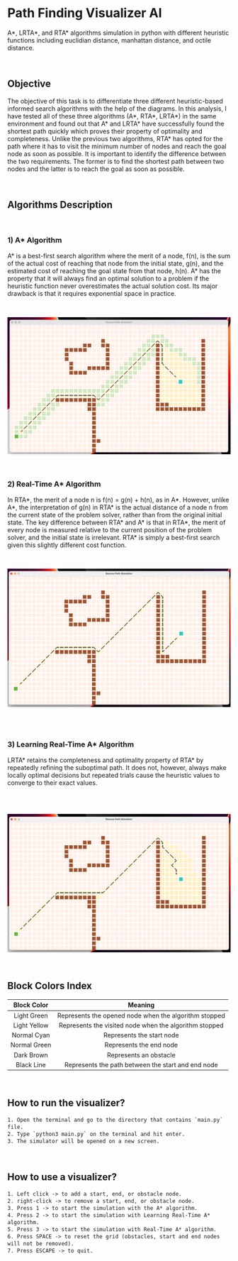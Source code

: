 # Path Finding Visualizer AI
A*, LRTA*, and RTA* algorithms simulation in python with different heuristic functions including euclidian distance, manhattan distance, and octile distance.

<br>

## Objective
The objective of this task is to differentiate three different heuristic-based informed search algorithms with the help of the diagrams. In this analysis, I have tested all of these three algorithms (A*, RTA*, LRTA*) in the same environment and found out that A* and LRTA* have successfully found the shortest path quickly which proves their property of optimality and completeness. Unlike the previous two algorithms, RTA* has opted for the path where it has to visit the minimum number of nodes and reach the goal node as soon as possible. It is important to identify the difference between the two requirements. The former is to find the shortest path between two nodes and the latter is to reach the goal as soon as possible.

<br>

## Algorithms Description

<br>

### 1) A* Algorithm
A* is a best-first search algorithm where the merit of a node, f(n), is the sum of the actual cost of reaching that node from the initial state, g(n), and the estimated cost of reaching the goal state from that node, h(n). A* has the property that it will always find an optimal solution to a problem if the heuristic function never overestimates the actual solution cost. Its major drawback is that it requires exponential space in practice.

<br>

![Fig. 1: A* Algorithm](/assets/images/a_star.png)

<br>

### 2) Real-Time A* Algorithm
In RTA*, the merit of a node n is f(n) = g(n) + h(n), as in A*. However, unlike A*, the interpretation of g(n) in RTA* is the actual distance of a node n from the current state of the problem solver, rather than from the original initial state. The key difference between RTA* and A* is that in RTA*, the merit of every node is measured relative to the current position of the problem solver, and the initial state is irrelevant. RTA* is simply a best-first search given this slightly different cost function.

<br>

![Fig. 2: Real-Time A* Algorithm](/assets/images/real_time_a_star.png)

<br><br>

### 3) Learning Real-Time A* Algorithm
LRTA* retains the completeness and optimality property of RTA* by repeatedly refining the suboptimal path. It does not, however, always make locally optimal decisions but repeated trials cause the heuristic values to converge to their exact values.


<br><br>

![Fig. 3: Learning Real-Time A* Algorithm](/assets/images/learning_real_time_a_star.png)

<br>


## Block Colors Index

| Block Color               | Meaning                                                |
|:-------------------------:|:------------------------------------------------------:|
| Light Green               | Represents the opened node when the algorithm stopped  |
| Light Yellow              | Represents the visited node when the algorithm stopped |
| Normal Cyan               | Represents the start node                              |
| Normal Green              | Represents the end node                                |
| Dark Brown                | Represents an obstacle                                 |
| Black Line                | Represents the path between the start and end node     |

<br>

## How to run the visualizer?
    1. Open the terminal and go to the directory that contains `main.py` file.
    2. Type `python3 main.py` on the terminal and hit enter.
    3. The simulator will be opened on a new screen.

<br>

## How to use a visualizer?
    1. Left click -> to add a start, end, or obstacle node.
    2. right-click -> to remove a start, end, or obstacle node.
    3. Press 1 -> to start the simulation with the A* algorithm.
    4. Press 2 -> to start the simulation with Learning Real-Time A* algorithm.
    5. Press 3 -> to start the simulation with Real-Time A* algorithm.
    6. Press SPACE -> to reset the grid (obstacles, start and end nodes will not be removed).
    7. Press ESCAPE -> to quit.

